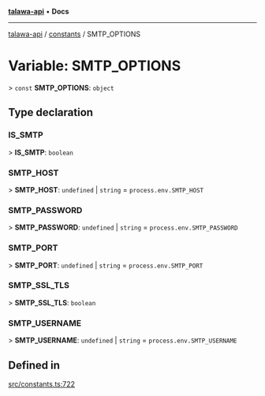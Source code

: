 [**talawa-api**](../../README.md) • **Docs**

***

[talawa-api](../../modules.md) / [constants](../README.md) / SMTP\_OPTIONS

# Variable: SMTP\_OPTIONS

\> `const` **SMTP\_OPTIONS**: `object`

## Type declaration

### IS\_SMTP

\> **IS\_SMTP**: `boolean`

### SMTP\_HOST

\> **SMTP\_HOST**: `undefined` \| `string` = `process.env.SMTP_HOST`

### SMTP\_PASSWORD

\> **SMTP\_PASSWORD**: `undefined` \| `string` = `process.env.SMTP_PASSWORD`

### SMTP\_PORT

\> **SMTP\_PORT**: `undefined` \| `string` = `process.env.SMTP_PORT`

### SMTP\_SSL\_TLS

\> **SMTP\_SSL\_TLS**: `boolean`

### SMTP\_USERNAME

\> **SMTP\_USERNAME**: `undefined` \| `string` = `process.env.SMTP_USERNAME`

## Defined in

[src/constants.ts:722](https://github.com/PalisadoesFoundation/talawa-api/blob/790ab2939a7c80eb0ff31afd318f8889a001f225/src/constants.ts#L722)
